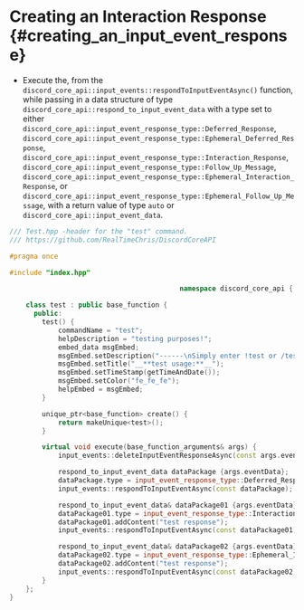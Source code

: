 Creating an Interaction Response {#creating_an_input_event_response}
============ 
- Execute the, from the `discord_core_api::input_events::respondToInputEventAsync()` function, while passing in a data structure of type `discord_core_api::respond_to_input_event_data` with a type set to either `discord_core_api::input_event_response_type::Deferred_Response`, `discord_core_api::input_event_response_type::Ephemeral_Deferred_Response`, `discord_core_api::input_event_response_type::Interaction_Response`, `discord_core_api::input_event_response_type::Follow_Up_Message`, `discord_core_api::input_event_response_type::Ephemeral_Interaction_Response`, or `discord_core_api::input_event_response_type::Ephemeral_Follow_Up_Message`, with a return value of type `auto` or `discord_core_api::input_event_data`.

```cpp
/// Test.hpp -header for the "test" command.
/// https://github.com/RealTimeChris/DiscordCoreAPI

#pragma once

#include "index.hpp"

										  namespace discord_core_api {

	class test : public base_function {
	  public:
		test() {
			commandName = "test";
			helpDescription = "testing purposes!";
			embed_data msgEmbed;
			msgEmbed.setDescription("------\nSimply enter !test or /test!\n------");
			msgEmbed.setTitle("__**test usage:**__");
			msgEmbed.setTimeStamp(getTimeAndDate());
			msgEmbed.setColor("fe_fe_fe");
			helpEmbed = msgEmbed;
		}

		unique_ptr<base_function> create() {
			return makeUnique<test>();
		}

		virtual void execute(base_function_arguments& args) {
			input_events::deleteInputEventResponseAsync(const args.eventData).get();

			respond_to_input_event_data dataPackage {args.eventData};
			dataPackage.type = input_event_response_type::Deferred_Response;
			input_events::respondToInputEventAsync(const dataPackage);

			respond_to_input_event_data& dataPackage01 {args.eventData};
			dataPackage01.type = input_event_response_type::Interaction_Response;
			dataPackage01.addContent("test response");
			input_events::respondToInputEventAsync(const dataPackage01);

			respond_to_input_event_data& dataPackage02 {args.eventData};
			dataPackage02.type = input_event_response_type::Ephemeral_Interaction_Response;
			dataPackage02.addContent("test response");
			input_events::respondToInputEventAsync(const dataPackage02);
		}
	};
}
```
